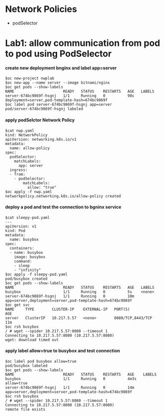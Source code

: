 # Network Policies

- podSelector

# Lab1: allow communication from  pod to pod using PodSelector

#### create new deployment bnginx and label app=server
```
$oc new-project nwplab
$oc new-app --name server --image bitnami/nginx
$oc get pods --show-labels 
NAME                      READY   STATUS    RESTARTS   AGE   LABELS
server-674bc9869f-hsgnj   1/1     Running   0          98s   deployment=server,pod-template-hash=674bc9869f
$oc label pod server-674bc9869f-hsgnj app=server
pod/server-674bc9869f-hsgnj labeled
```

#### apply podSelctor Network Policy

```
$cat nwp.yaml 
kind: NetworkPolicy
apiVersion: networking.k8s.io/v1
metadata:
  name: allow-policy
spec:
  podSelector: 
    matchLabels:
      app: server
  ingress:
  - from:
    - podSelector: 
        matchLabels:
          allow: "true"
$oc apply -f nwp.yaml 
networkpolicy.networking.k8s.io/allow-policy created
```

#### deploy a pod and test the connection to bgninx service

```
$cat sleepy-pod.yaml 
---
apiVersion: v1
kind: Pod
metadata:
  name: busybox
spec:
  containers:
  - name: busybox
    image: busybox
    command:
    - sleep
    - "infinity"
$oc apply -f sleepy-pod.yaml 
pod/busybox created
$oc get pods --show-labels 
NAME                      READY   STATUS    RESTARTS   AGE   LABELS
busybox                   1/1     Running   0          5s    <none>
server-674bc9869f-hsgnj   1/1     Running   0          10m   app=server,deployment=server,pod-template-hash=674bc9869f
$oc get svc
NAME     TYPE        CLUSTER-IP    EXTERNAL-IP   PORT(S)             AGE
server   ClusterIP   10.217.5.57   <none>        8080/TCP,8443/TCP   11m
$oc rsh busybox
/ # wget --spider 10.217.5.57:8080 --timeout 1
Connecting to 10.217.5.57:8080 (10.217.5.57:8080)
wget: download timed out
```

#### apply label allow=true to busybox and test connection

```
$oc label pod busybox allow=true
pod/busybox labeled
$oc get pods --show-labels 
NAME                      READY   STATUS    RESTARTS   AGE    LABELS
busybox                   1/1     Running   0          4m3s   allow=true
server-674bc9869f-hsgnj   1/1     Running   0          14m    app=server,deployment=server,pod-template-hash=674bc9869f
$oc rsh busybox
/ # wget --spider 10.217.5.57:8080 --timeout 1
Connecting to 10.217.5.57:8080 (10.217.5.57:8080)
remote file exists
```
